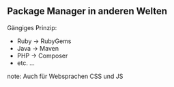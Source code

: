 ##  Package Manager in anderen Welten

Gängiges Prinzip:

* Ruby → RubyGems<!-- .element: class="fragment roll-in" data-fragment-index="1" -->
* Java → Maven<!-- .element: class="fragment roll-in" data-fragment-index="2" -->
* PHP → Composer<!-- .element: class="fragment roll-in" data-fragment-index="3" -->
* etc. …<!-- .element: class="fragment roll-in" data-fragment-index="4" -->

note:
    Auch für Websprachen CSS und JS
